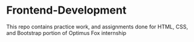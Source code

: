 # Frontend-Development
This repo contains practice work, and assignments done for HTML, CSS, and Bootstrap portion of Optimus Fox internship
